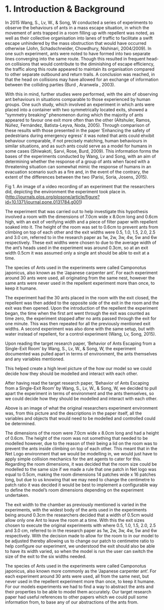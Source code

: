 # 1. Introduction & Background

In 2015 Wang, S., Lv, W., & Song, W conducted a series of experiments to observe the behaviours of ants in a mass escape situation, in which the movement of ants trapped in a room filling up with repellent was noted, as well as their collective organisation into lanes of traffic to facilitate a swift escape unhindered by the mass obstruction that would have occurred otherwise (John, Schadschneider, Chowdhury, Nishinari, 2004/2009). In one such experiment, ants were noted to have formed into two separate lines converging into the same route. Though this resulted in frequent head-on collisions that would contribute to the diminishing of escape efficiency, the traffic along this route appeared to maintain its organisation compared to other separate outbound and return trails. A conclusion was reached, in that the head on collisions may have allowed for an exchange of information between the colliding parties (Burd , Aranwela , 2003).

With this in mind, further studies were performed, with the aim of observing ant behaviours in situations comparable to those experienced by human groups. One such study, which involved an experiment in which ants were placed into a container with two symmetrically located exits, showed a “symmetry breaking” phenomenon during which the majority of ants appeared to favour one exit more often than the other (Altshuler, Ramos, Núñez, Fernández, Batista-Leyva, Noda, 2005). Through comparison of these results with those presented in the paper ‘Enhancing the safety of pedestrians during emergency egress’ it was noted that ants could ehxibit behaviour comparable, if not precisely matching, human behaviours in similar situations, and as such ants could serve as a model for humans in some cases (Shiwakoti, Sarvi, Rose, Burd, 2009). This information forms the bases of the experiments conducted by Wang, Lv and Song, with an aim of determining whether the response of a group of ants when faced with a threatening situation can somewhat mimic the response of humans in an evacuation scenario such as a fire and, in the event of the contrary, the extent of the differences between the two (Parisi, Soria, Josens, 2015).


Fig 1. An image of a video recording of an experiment that the researchers did, depicting the environment the experiment took place in. (http://journals.plos.org/plosone/article/figure?id=10.1371/journal.pone.0131784.g001)

The experiment that was carried out to help investigate this hypothesis involved a room with the dimensions of 7.0cm wide x 8.0cm long and 0.6cm high, with an exit of verifying width and a piece of filter paper with repellent soaked into it. The height of the room was set to 0.6cm to prevent ants from climbing on top of each other and the exit widths were 0.5, 1.0, 1.5, 2.0, 2.5 and 3.0 cm, referred to in the research paper as 1w, 2w, 3w, 4w, 5w and 6w respectively. These exit widths were chosen to due to the average width of the ant’s heads used in the experiment was around 0.3cm, so at an exit width 0.5cm it was assumed only a single ant should be able to exit at a time.

The species of Ants used in the experiments were called Camponotus japonicus, also known as the ‘Japanese carpenter ant’. For each experiment around 30 ants were used, all originating from the same nest, however the same ants were never used in the repellent experiment more than once, to keep it humane.

The experiment had the 30 ants placed in the room with the exit closed, the repellent was then added to the opposite side of the exit in the room and the exit was then opened. Upon the introduction of the repellent the experiment began, the time when the first ant went through the exit was counted as time zero, the experiment stopped after no ants passed through the exit for one minute. This was then repeated for all the previously mentioned exit widths. A second experiment was also done with the same setup, but with water instead of repellent, for a control experiment (Wang, Lv, Song, 2015).



Upon reading the target research paper, ‘Behavior of Ants Escaping from a Single-Exit Room’ by Wang, S., Lv, W., & Song, W, the experiment documented was pulled apart in terms of environment, the ants themselves and any variables mentioned.

This helped create a high level picture of the how our model so we could decide how they should be modelled and interact with each other.

After having read the target research paper, ‘Behavior of Ants Escaping from a Single-Exit Room’ by Wang, S., Lv, W., & Song, W, we decided to pull apart the experiment in terms of environment and the ants themselves, so we could decide how they should be modelled and interact with each other.

Above is an image of what the original researchers experiment environment was, from this picture and the descriptions in the paper itself, all the variables and objects that would need to be modelled and controlled could be determined.

The dimensions of the room were 7.0cm wide x 8.0cm long and had a height of 0.6cm. The height of the room was not something that needed to be modelled however, due to the reason of their being a lid on the room was to prevent the ants inside climbing on top of each other. This meant that in the Net Logo environment that we would be modelling in, we would just have to apply simple collision mechanics for the ant agents to cater for this. Regarding the room dimensions, it was decided that the room size could be modelled to the same size if we made a rule that one patch in Net logo was equal to 0.5cm, making the room dimensions 14 patches wide x 16 patches long, but due to us knowing that we may need to change the centimetre to patch ratio it was decided it would be best to implement a configurable way to define the model’s room dimensions depending on the experiment undertaken.

The exit width to the chamber as previously mentioned is varied in the experiments, with the widest body of the ants used in the experiments being around 0.3cm the researchers decided that a width of 0.5cm would allow only one Ant to leave the room at a time. With this the exit sizes chosen to execute the original experiments with where 0.5, 1.0, 1.5, 2.0, 2.5 and 3.0 cm, referred to in the research paper as 1w, 2w, 3w, 4w, 5w and 6w respectively. With the decision made to allow for the room to in our model to be adjusted thereby allowing us to change our patch to centimetre ratio to help configure our experiment, we understood the exit should also be able to have its width varied, so when the model is run the user can switch the size of the exit to the six widths needed.

The species of Ants used in the experiments were called Camponotus japonicus, also known more commonly as the ‘Japanese carpenter ant’. For each experiment around 30 ants were used, all from the same nest, but never used in the repellent experiment more than once, to keep it humane. For our models experiments we had to find a way to abstract the ants and their properties to be able to model them accurately. Our target research paper had useful references to other papers which we could pull some information from, to base any of our abstractions of the ants from.
